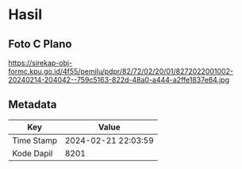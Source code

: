# Hasil

## Foto C Plano

https://sirekap-obj-formc.kpu.go.id/4f55/pemilu/pdpr/82/72/02/20/01/8272022001002-20240214-204042--759c5163-822d-48a0-a444-a2ffe1837e64.jpg


## Metadata

| Key        | Value               |
| ---------- | ------------------- |
| Time Stamp | 2024-02-21 22:03:59 |
| Kode Dapil | 8201                |



